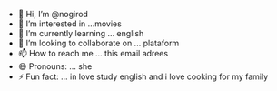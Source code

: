 - 👋 Hi, I’m @nogirod
- 👀 I’m interested in ...movies 
- 🌱 I’m currently learning ... english 
- 💞️ I’m looking to collaborate on ... plataform
- 📫 How to reach me ... this email adrees 
- 😄 Pronouns: ... she 
- ⚡ Fun fact: ... in love study english and i love cooking for my family 

<!---
nogirod/nogirod is a ✨ special ✨ repository because its `README.md` (this file) appears on your GitHub profile.
You can click the Preview link to take a look at your changes.
--->
